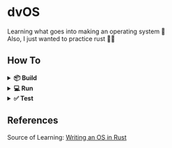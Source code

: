 # dvOS

Learning what goes into making an operating system 🤯
<br />
Also, I just wanted to practice rust 🤷🏻

## How To

<details>
<summary><b>📦 Build</b></summary>

- **Install rust nightly**

  ```shell
  $ rustup update nightly --force
  ```

- **Set nightly as default**

  ```shell
  $ rustup override set nightly
  ```

- **Install bootimage**

  ```shell
  $ cargo install bootimage
  ```

- **Build the project**

  ```shell
  $ cargo build
  ```

</details>

<details>
<summary><b>💻 Run</b></summary>

- **Run on [QEMU](https://www.qemu.org/)**

  ```shell
  $ cargo run
  ```

- **Run on Real Machine**

  Build the project

  ```shell
  $ cargo build
  ```

  Connect an USB drive, and run

  ```shell
  $ dd if=target/x86_64-dv_os/release/bootimage-dv_os.bin of=/dev/sdX && sync
  ```

  Replace `sdX` with the location of the usb drive.
  Use this usb as bootable drive in the machine.

  **Note:** All the data in the usb drive will be overwritten.

</details>

<details>
<summary><b>✅ Test</b></summary>

- **Run tests**

  ```shell
  $ cargo test
  ```

</details>

## References

Source of Learning: [Writing an OS in Rust](https://os.phil-opp.com/)
